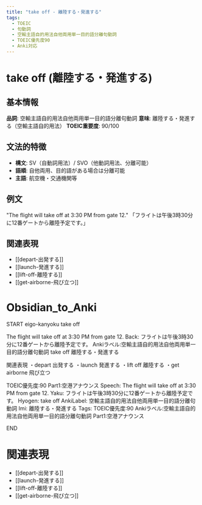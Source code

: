 ```yaml
---
title: "take off - 離陸する・発進する"
tags:
  - TOEIC
  - 句動詞
  - 空輸主語自的用法自他両用単一目的語分離句動詞
  - TOEIC優先度90
  - Anki対応
---
```


# take off (離陸する・発進する)

## 基本情報
**品詞**: 空輸主語自的用法自他両用単一目的語分離句動詞
**意味**: 離陸する・発進する（空輸主語自的用法）
**TOEIC重要度**: 90/100

## 文法的特徴
- **構文**: SV（自動詞用法）/ SVO（他動詞用法、分離可能）
- **語順**: 自他両用、目的語がある場合は分離可能
- **主語**: 航空機・交通機関等

## 例文
"The flight will take off at 3:30 PM from gate 12."
「フライトは午後3時30分に12番ゲートから離陸予定です。」

## 関連表現
- [[depart-出発する]]
- [[launch-発進する]]
- [[lift-off-離陸する]]
- [[get-airborne-飛び立つ]]

# Obsidian_to_Anki
START
eigo-kanyoku
take off

The flight will take off at 3:30 PM from gate 12.
Back: 
フライトは午後3時30分に12番ゲートから離陸予定です。
Ankiラベル:空輸主語自的用法自他両用単一目的語分離句動詞
take off
離陸する・発進する

関連表現
・depart 出発する
・launch 発進する
・lift off 離陸する
・get airborne 飛び立つ

TOEIC優先度:90
Part1:空港アナウンス
Speech: The flight will take off at 3:30 PM from gate 12.
Yaku: フライトは午後3時30分に12番ゲートから離陸予定です。
Hyogen: take off
AnkiLabel: 空輸主語自的用法自他両用単一目的語分離句動詞
Imi: 離陸する・発進する
Tags: TOEIC優先度:90 Ankiラベル:空輸主語自的用法自他両用単一目的語分離句動詞 Part1:空港アナウンス
<!--ID: 1753030707942-->
END

# 関連表現
- [[depart-出発する]]
- [[launch-発進する]]
- [[lift-off-離陸する]]
- [[get-airborne-飛び立つ]] 